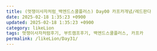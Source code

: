```yaml
---
title: (멋쟁이사자처럼_백엔드스쿨플러스) Day00 카프카개념/레드판다 
date: 2025-02-18 1:35:23 +0900
updated: 2025-02-18 1:35:23 +0900
category: likeLion
tags: 멋쟁이사자처럼후기, 부트캠프후기, 백엔드스쿨플러스, 카프카
permalink: /likeLion/Day31/
---
```

